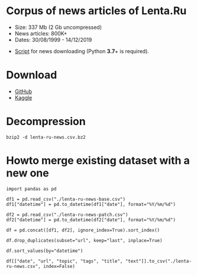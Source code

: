 # Corpus of news articles of Lenta.Ru
* Size: 337 Mb (2 Gb uncompressed)
* News articles: 800K+
* Dates: 30/08/1999 - 14/12/2019

+ [Script](../master/download_lenta.py) for news downloading (Python **3.7**+ is required).


# Download
* [GitHub](https://github.com/yutkin/Lenta.Ru-News-Dataset/releases)
* [Kaggle](https://www.kaggle.com/yutkin/corpus-of-russian-news-articles-from-lenta/)

# Decompression
`bzip2 -d lenta-ru-news.csv.bz2`

# Howto merge existing dataset with a new one
```
import pandas as pd

df1 = pd.read_csv("./lenta-ru-news-base.csv")
df1["datetime"] = pd.to_datetime(df1["date"], format="%Y/%m/%d")

df2 = pd.read_csv("./lenta-ru-news-patch.csv")
df2["datetime"] = pd.to_datetime(df2["date"], format="%Y/%m/%d")
 
df = pd.concat([df1, df2], ignore_index=True).sort_index()

df.drop_duplicates(subset="url", keep="last", inplace=True)

df.sort_values(by="datetime")

df[["date", "url", "topic", "tags", "title", "text"]].to_csv("./lenta-ru-news.csv", index=False)
```